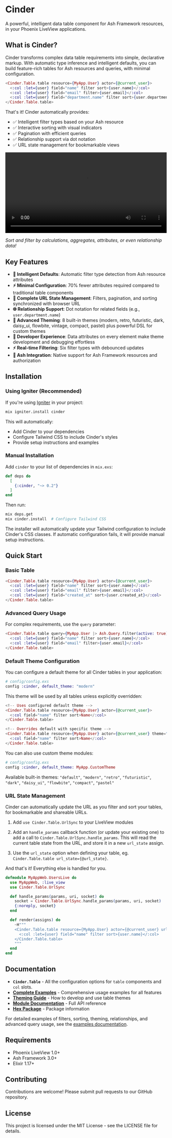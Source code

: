 # Cinder

A powerful, intelligent data table component for Ash Framework resources, in your Phoenix LiveView applications.

## What is Cinder?

Cinder transforms complex data table requirements into simple, declarative markup. With automatic type inference and intelligent defaults, you can build feature-rich tables for Ash resources and queries, with minimal configuration.

```elixir
<Cinder.Table.table resource={MyApp.User} actor={@current_user}>
  <:col :let={user} field="name" filter sort>{user.name}</:col>
  <:col :let={user} field="email" filter>{user.email}</:col>
  <:col :let={user} field="department.name" filter sort>{user.department.name}</:col>
</Cinder.Table.table>
```

That's it! Cinder automatically provides:
- ✅ Intelligent filter types based on your Ash resource
- ✅ Interactive sorting with visual indicators
- ✅ Pagination with efficient queries
- ✅ Relationship support via dot notation
- ✅ URL state management for bookmarkable views

<video controls width="100%">
  <source src="./docs/screenshots/demo.mp4" type="video/mp4">
  <source src="./screenshots/demo.mp4" type="video/mp4">
</video>

*Sort and filter by calculations, aggregates, attributes, or even relationship data!*

## Key Features

- **🧠 Intelligent Defaults**: Automatic filter type detection from Ash resource attributes
- **⚡ Minimal Configuration**: 70% fewer attributes required compared to traditional table components
- **🔗 Complete URL State Management**: Filters, pagination, and sorting synchronized with browser URL
- **🌐 Relationship Support**: Dot notation for related fields (e.g., `user.department.name`)
- **🎨 Advanced Theming**: 8 built-in themes (modern, retro, futuristic, dark, daisy_ui, flowbite, vintage, compact, pastel) plus powerful DSL for custom themes
- **🔧 Developer Experience**: Data attributes on every element make theme development and debugging effortless
- **⚡ Real-time Filtering**: Six filter types with debounced updates
- **🔐 Ash Integration**: Native support for Ash Framework resources and authorization

## Installation

### Using Igniter (Recommended)

If you're using [Igniter](https://hexdocs.pm/igniter) in your project:

```bash
mix igniter.install cinder
```

This will automatically:
- Add Cinder to your dependencies
- Configure Tailwind CSS to include Cinder's styles
- Provide setup instructions and examples

### Manual Installation

Add `cinder` to your list of dependencies in `mix.exs`:

```elixir
def deps do
  [
    {:cinder, "~> 0.2"}
  ]
end
```

Then run:

```bash
mix deps.get
mix cinder.install  # Configure Tailwind CSS
```

The installer will automatically update your Tailwind configuration to include Cinder's CSS classes. If automatic configuration fails, it will provide manual setup instructions.

## Quick Start

### Basic Table

```elixir
<Cinder.Table.table resource={MyApp.User} actor={@current_user}>
  <:col :let={user} field="name" filter sort>{user.name}</:col>
  <:col :let={user} field="email" filter>{user.email}</:col>
  <:col :let={user} field="created_at" sort>{user.created_at}</:col>
</Cinder.Table.table>
```

### Advanced Query Usage

For complex requirements, use the `query` parameter:

```elixir
<Cinder.Table.table query={MyApp.User |> Ash.Query.filter(active: true)} actor={@current_user}>
  <:col :let={user} field="name" filter sort>{user.name}</:col>
  <:col :let={user} field="email" filter>{user.email}</:col>
</Cinder.Table.table>
```

### Default Theme Configuration

You can configure a default theme for all Cinder tables in your application:

```elixir
# config/config.exs
config :cinder, default_theme: "modern"
```

This theme will be used by all tables unless explicitly overridden:

```elixir
<!-- Uses configured default theme -->
<Cinder.Table.table resource={MyApp.User} actor={@current_user}>
  <:col field="name" filter sort>Name</:col>
</Cinder.Table.table>

<!-- Overrides default with specific theme -->
<Cinder.Table.table resource={MyApp.User} actor={@current_user} theme="dark">
  <:col field="name" filter sort>Name</:col>
</Cinder.Table.table>
```

You can also use custom theme modules:

```elixir
# config/config.exs
config :cinder, default_theme: MyApp.CustomTheme
```

Available built-in themes: `"default"`, `"modern"`, `"retro"`, `"futuristic"`, `"dark"`, `"daisy_ui"`, `"flowbite"`, `"compact"`, `"pastel"`

### URL State Management

Cinder can automatically update the URL as you filter and sort your tables, for bookmarkable and shareable URLs.

1. Add `use Cinder.Table.UrlSync` to your LiveView modules

2. Add an `handle_params` callback function (or update your existing one) to add a call to `Cinder.Table.UrlSync.handle_params`. This will read the current table state from the URL, and store it in a new `url_state` assign.

3. Use the `url_state` option when defining your table, eg. `Cinder.Table.table url_state={@url_state}`.

And that's it! Everything else is handled for you.

```elixir
defmodule MyAppWeb.UsersLive do
  use MyAppWeb, :live_view
  use Cinder.Table.UrlSync

  def handle_params(params, uri, socket) do
    socket = Cinder.Table.UrlSync.handle_params(params, uri, socket)
    {:noreply, socket}
  end

  def render(assigns) do
    ~H"""
    <Cinder.Table.table resource={MyApp.User} actor={@current_user} url_state={@url_state}>
      <:col :let={user} field="name" filter sort>{user.name}</:col>
    </Cinder.Table.table>
    """
  end
end
```

## Documentation

- **`Cinder.Table`** - All the configuration options for `table` components and `col` slots.
- **[Complete Examples](docs/examples.md)** - Comprehensive usage examples for all features
- **[Theming Guide](docs/theming.md)** - How to develop and use table themes
- **[Module Documentation](https://hexdocs.pm/cinder)** - Full API reference
- **[Hex Package](https://hex.pm/packages/cinder)** - Package information

For detailed examples of filters, sorting, theming, relationships, and advanced query usage, see the [examples documentation](docs/examples.md).

## Requirements

- Phoenix LiveView 1.0+
- Ash Framework 3.0+
- Elixir 1.17+

## Contributing

Contributions are welcome! Please submit pull requests to our GitHub repository.

## License

This project is licensed under the MIT License - see the LICENSE file for details.
